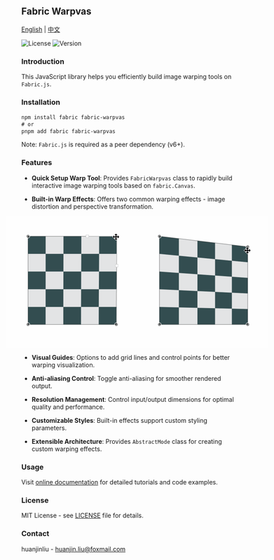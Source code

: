 ## Fabric Warpvas

[English](README.md) | [中文](README.cn.md)

![License](https://img.shields.io/badge/license-MIT-blue.svg)
![Version](https://img.shields.io/badge/version-1.0.0-green.svg)

### Introduction

This JavaScript library helps you efficiently build image warping tools on `Fabric.js`.

### Installation

```shell
npm install fabric fabric-warpvas
# or
pnpm add fabric fabric-warpvas
```

Note: `Fabric.js` is required as a peer dependency (v6+).

### Features

- **Quick Setup Warp Tool**: Provides `FabricWarpvas` class to rapidly build interactive image warping tools based on `fabric.Canvas`.

- **Built-in Warp Effects**: Offers two common warping effects - image distortion and perspective transformation.

  <div style="display: flex; justify-content: center;">
    <img src="https://raw.githubusercontent.com/huanjinliu/fabric-warpvas/master/docs/resources/gifs/warp.gif" alt="warp" />
    <img src="https://raw.githubusercontent.com/huanjinliu/fabric-warpvas/master/docs/resources/gifs/perspective.gif" alt="perspective" />
  </div>

- **Visual Guides**: Options to add grid lines and control points for better warping visualization.

- **Anti-aliasing Control**: Toggle anti-aliasing for smoother rendered output.

- **Resolution Management**: Control input/output dimensions for optimal quality and performance.

- **Customizable Styles**: Built-in effects support custom styling parameters.

- **Extensible Architecture**: Provides `AbstractMode` class for creating custom warping effects.

### Usage

Visit [online documentation](https://huanjinliu.github.io/fabric-warpvas/) for detailed tutorials and code examples.

### License

MIT License - see [LICENSE](LICENSE) file for details.

### Contact

huanjinliu - [huanjin.liu@foxmail.com](mailto:huanjin.liu@foxmail.com)
